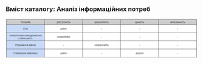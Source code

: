 ### Вміст каталогу: Аналіз інформаційних потреб
![NeedsTable](https://raw.githubusercontent.com/oleksandrblazhko/ai-212-omelchuk/ai-212-omelchuk_with_laboratory_work_1/1-SoftwareRequirements/1.2-BusinessRequirementsForSoftware/1.2.1-AnalysisOfInformationNeeds/NeedTable2.jpg.png)

